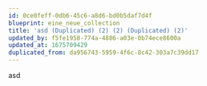 ```yaml
---
id: 0ce0feff-0db6-45c6-a8d6-bd0b5daf7d4f
blueprint: eine_neue_collection
title: 'asd (Duplicated) (2) (2) (Duplicated) (2)'
updated_by: f5fe1958-774a-4886-a03e-0b74ece8600a
updated_at: 1675709429
duplicated_from: da956743-5959-4f6c-8c42-303a7c39dd17
---
```

asd